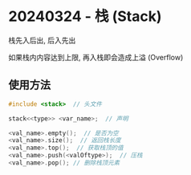 # 20240324 - 栈 (Stack)

栈先入后出, 后入先出

如果栈内内容达到上限, 再入栈即会造成上溢 (Overflow)

## 使用方法
```cpp
#include <stack>  // 头文件

stack<<type>> <var_name>;  // 声明

<val_name>.empty();  // 是否为空
<val_name>.size();  // 返回栈长度
<val_name>.top();  // 获取栈顶的值
<val_name>.push(<valOftype>);  // 压栈
<val_name>.pop(); // 删除栈顶元素
```
